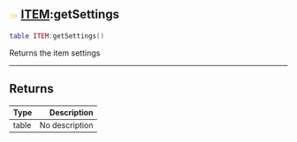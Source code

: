 ## ![shared](../../.gitbook/assets/shared.png) [ITEM](https://iaswiki.rawr.dev/readme/item):getSettings

```lua
table ITEM:getSettings()
```

Returns the item settings

------
## Returns

| Type   | Description |
| ------ | ----------: |
| table | No description |

